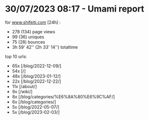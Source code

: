 # 30/07/2023 08:17 - Umami report
for www.shifeiti.com [24h] :

 - 278 (134) page views
 - 99 (36) uniques
 - 75 (28) bounces
 - 3h 59' 42'' (2h 33' 14'') totaltime


top 10 urls:
 - 65x [/blog/2022-12-09/]
 - 54x [/]
 - 48x [/blog/2023-01-12/]
 - 22x [/blog/2022-12-22/]
 - 11x [/about/]
 - 9x [/wiki/]
 - 8x [/blog/categories/%E6%8A%80%E6%9C%AF/]
 - 6x [/blog/categories/]
 - 5x [/blog/2022-05-07/]
 - 5x [/blog/2023-02-03/]


